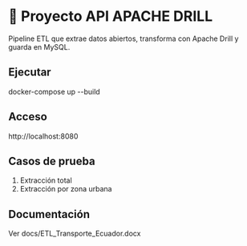 
# 🚀 Proyecto API APACHE DRILL
Pipeline ETL que extrae datos abiertos, transforma con Apache Drill y guarda en MySQL.

## Ejecutar
docker-compose up --build

## Acceso
http://localhost:8080

## Casos de prueba
1. Extracción total
2. Extracción por zona urbana

## Documentación
Ver docs/ETL_Transporte_Ecuador.docx
